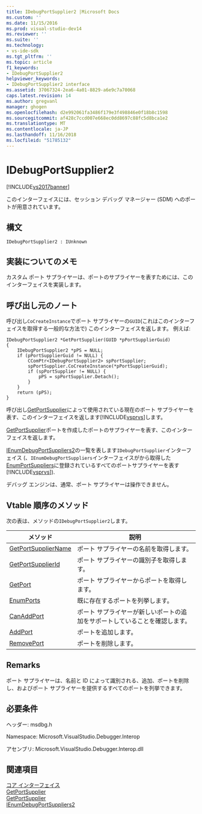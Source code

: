 ```yaml
---
title: IDebugPortSupplier2 |Microsoft Docs
ms.custom: ''
ms.date: 11/15/2016
ms.prod: visual-studio-dev14
ms.reviewer: ''
ms.suite: ''
ms.technology:
- vs-ide-sdk
ms.tgt_pltfrm: ''
ms.topic: article
f1_keywords:
- IDebugPortSupplier2
helpviewer_keywords:
- IDebugPortSupplier2 interface
ms.assetid: 37067324-2ea6-4a01-8829-a6e9c7a70068
caps.latest.revision: 14
ms.author: gregvanl
manager: ghogen
ms.openlocfilehash: d2e992061fa3486f179e3f498846e0f18b8c1598
ms.sourcegitcommit: af428c7ccd007e668ec0dd8697c88fc5d8bca1e2
ms.translationtype: MT
ms.contentlocale: ja-JP
ms.lasthandoff: 11/16/2018
ms.locfileid: "51785132"
---
```

# <a name="idebugportsupplier2"></a>IDebugPortSupplier2
[!INCLUDE[vs2017banner](../../../includes/vs2017banner.md)]

このインターフェイスには、セッション デバッグ マネージャー (SDM) へのポートが用意されています。  
  
## <a name="syntax"></a>構文  
  
```  
IDebugPortSupplier2 : IUnknown  
```  
  
## <a name="notes-for-implementers"></a>実装についてのメモ  
 カスタム ポート サプライヤーは、ポートのサプライヤーを表すためには、このインターフェイスを実装します。  
  
## <a name="notes-for-callers"></a>呼び出し元のノート  
 呼び出し`CoCreateInstance`でポート サプライヤーの`GUID`(これはこのインターフェイスを取得する一般的な方法で) このインターフェイスを返します。 例えば:  
  
```cpp#  
IDebugPortSupplier2 *GetPortSupplier(GUID *pPortSupplierGuid)  
{  
    IDebugPortSupplier2 *pPS = NULL;  
    if (pPortSupplierGuid != NULL) {  
        CComPtr<IDebugPortSupplier2> spPortSupplier;  
        spPortSupplier.CoCreateInstance(*pPortSupplierGuid);  
        if (spPortSupplier != NULL) {  
            pPS = spPortSupplier.Detach();  
        }  
    }  
    return (pPS);  
}  
```  
  
 呼び出し[GetPortSupplier](../../../extensibility/debugger/reference/idebugcoreserver2-getportsupplier.md)によって使用されている現在のポート サプライヤーを表す、このインターフェイスを返します[!INCLUDE[vsprvs](../../../includes/vsprvs-md.md)]します。  
  
 [GetPortSupplier](../../../extensibility/debugger/reference/idebugport2-getportsupplier.md)ポートを作成したポートのサプライヤーを表す、このインターフェイスを返します。  
  
 [IEnumDebugPortSuppliers2](../../../extensibility/debugger/reference/ienumdebugportsuppliers2.md)の一覧を表します`IDebugPortSupplier`インターフェイス (、`IEnumDebugPortSuppliers`インターフェイスがから取得した[EnumPortSuppliers](../../../extensibility/debugger/reference/idebugcoreserver2-enumportsuppliers.md)に登録されているすべてのポートサプライヤーを表す[!INCLUDE[vsprvs](../../../includes/vsprvs-md.md)]).  
  
 デバッグ エンジンは、通常、ポート サプライヤーは操作できません。  
  
## <a name="methods-in-vtable-order"></a>Vtable 順序のメソッド  
 次の表は、メソッドの`IDebugPortSupplier2`します。  
  
|メソッド|説明|  
|------------|-----------------|  
|[GetPortSupplierName](../../../extensibility/debugger/reference/idebugportsupplier2-getportsuppliername.md)|ポート サプライヤーの名前を取得します。|  
|[GetPortSupplierId](../../../extensibility/debugger/reference/idebugportsupplier2-getportsupplierid.md)|ポート サプライヤーの識別子を取得します。|  
|[GetPort](../../../extensibility/debugger/reference/idebugportsupplier2-getport.md)|ポート サプライヤーからポートを取得します。|  
|[EnumPorts](../../../extensibility/debugger/reference/idebugportsupplier2-enumports.md)|既に存在するポートを列挙します。|  
|[CanAddPort](../../../extensibility/debugger/reference/idebugportsupplier2-canaddport.md)|ポート サプライヤーが新しいポートの追加をサポートしていることを確認します。|  
|[AddPort](../../../extensibility/debugger/reference/idebugportsupplier2-addport.md)|ポートを追加します。|  
|[RemovePort](../../../extensibility/debugger/reference/idebugportsupplier2-removeport.md)|ポートを削除します。|  
  
## <a name="remarks"></a>Remarks  
 ポート サプライヤーは、名前と ID によって識別される、追加、ポートを削除し、およびポート サプライヤーを提供するすべてのポートを列挙できます。  
  
## <a name="requirements"></a>必要条件  
 ヘッダー: msdbg.h  
  
 Namespace: Microsoft.VisualStudio.Debugger.Interop  
  
 アセンブリ: Microsoft.VisualStudio.Debugger.Interop.dll  
  
## <a name="see-also"></a>関連項目  
 [コア インターフェイス](../../../extensibility/debugger/reference/core-interfaces.md)   
 [GetPortSupplier](../../../extensibility/debugger/reference/idebugport2-getportsupplier.md)   
 [GetPortSupplier](../../../extensibility/debugger/reference/idebugcoreserver2-getportsupplier.md)   
 [IEnumDebugPortSuppliers2](../../../extensibility/debugger/reference/ienumdebugportsuppliers2.md)

